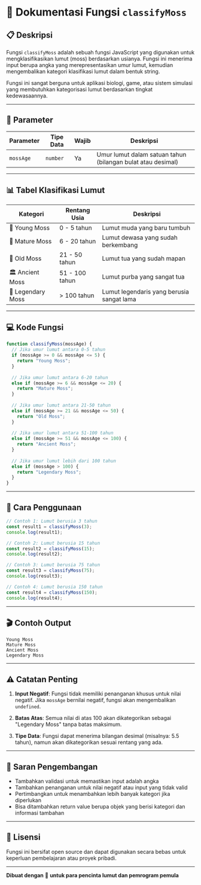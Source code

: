 # 🌿 Dokumentasi Fungsi `classifyMoss`

## 📋 Deskripsi

Fungsi `classifyMoss` adalah sebuah fungsi JavaScript yang digunakan untuk mengklasifikasikan lumut (moss) berdasarkan usianya. Fungsi ini menerima input berupa angka yang merepresentasikan umur lumut, kemudian mengembalikan kategori klasifikasi lumut dalam bentuk string.

Fungsi ini sangat berguna untuk aplikasi biologi, game, atau sistem simulasi yang membutuhkan kategorisasi lumut berdasarkan tingkat kedewasaannya.

---

## 🎯 Parameter

| Parameter | Tipe Data | Wajib | Deskripsi |
|-----------|-----------|-------|-----------|
| `mossAge` | `number` | Ya | Umur lumut dalam satuan tahun (bilangan bulat atau desimal) |

---

## 📊 Tabel Klasifikasi Lumut

| Kategori | Rentang Usia | Deskripsi |
|----------|--------------|-----------|
| 🌱 Young Moss | 0 - 5 tahun | Lumut muda yang baru tumbuh |
| 🍃 Mature Moss | 6 - 20 tahun | Lumut dewasa yang sudah berkembang |
| 🌿 Old Moss | 21 - 50 tahun | Lumut tua yang sudah mapan |
| 🏛️ Ancient Moss | 51 - 100 tahun | Lumut purba yang sangat tua |
| 👑 Legendary Moss | > 100 tahun | Lumut legendaris yang berusia sangat lama |

---

## 💻 Kode Fungsi

```javascript
function classifyMoss(mossAge) {
  // Jika umur lumut antara 0-5 tahun
  if (mossAge >= 0 && mossAge <= 5) {
    return "Young Moss";
  } 
  
  // Jika umur lumut antara 6-20 tahun
  else if (mossAge >= 6 && mossAge <= 20) {
    return "Mature Moss";
  } 
  
  // Jika umur lumut antara 21-50 tahun
  else if (mossAge >= 21 && mossAge <= 50) {
    return "Old Moss";
  } 
  
  // Jika umur lumut antara 51-100 tahun
  else if (mossAge >= 51 && mossAge <= 100) {
    return "Ancient Moss";
  } 
  
  // Jika umur lumut lebih dari 100 tahun
  else if (mossAge > 100) {
    return "Legendary Moss";
  }
}
```

---

## 📝 Cara Penggunaan

```javascript
// Contoh 1: Lumut berusia 3 tahun
const result1 = classifyMoss(3);
console.log(result1); 

// Contoh 2: Lumut berusia 15 tahun
const result2 = classifyMoss(15);
console.log(result2);

// Contoh 3: Lumut berusia 75 tahun
const result3 = classifyMoss(75);
console.log(result3);

// Contoh 4: Lumut berusia 150 tahun
const result4 = classifyMoss(150);
console.log(result4);
```

---

## 🎬 Contoh Output

```
Young Moss
Mature Moss
Ancient Moss
Legendary Moss
```

---

## ⚠️ Catatan Penting

1. **Input Negatif**: Fungsi tidak memiliki penanganan khusus untuk nilai negatif. Jika `mossAge` bernilai negatif, fungsi akan mengembalikan `undefined`.

2. **Batas Atas**: Semua nilai di atas 100 akan dikategorikan sebagai "Legendary Moss" tanpa batas maksimum.

3. **Tipe Data**: Fungsi dapat menerima bilangan desimal (misalnya: 5.5 tahun), namun akan dikategorikan sesuai rentang yang ada.

---

## 🔧 Saran Pengembangan

- Tambahkan validasi untuk memastikan input adalah angka
- Tambahkan penanganan untuk nilai negatif atau input yang tidak valid
- Pertimbangkan untuk menambahkan lebih banyak kategori jika diperlukan
- Bisa ditambahkan return value berupa objek yang berisi kategori dan informasi tambahan

---

## 📄 Lisensi

Fungsi ini bersifat open source dan dapat digunakan secara bebas untuk keperluan pembelajaran atau proyek pribadi.

---

**Dibuat dengan** 💚 **untuk para pencinta lumut dan pemrogram pemula**
